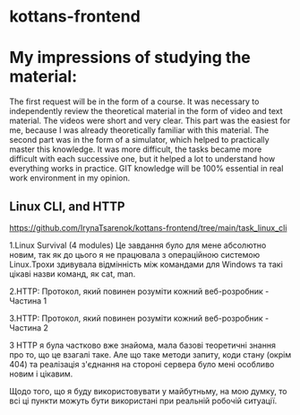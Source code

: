 # kottans-frontend
# My impressions of studying the material:
 The first request will be in the form of a course. It was necessary to independently review the theoretical material in the form of video and text material. The videos were short and very clear. This part was the easiest for me, because I was already theoretically familiar with this material. The second part was in the form of a simulator, which helped to practically master this knowledge. It was more difficult, the tasks became more difficult with each successive one, but it helped a lot to understand how everything works in practice.
 GIT knowledge will be 100% essential in real work environment in my opinion.

 ## Linux CLI, and HTTP
 https://github.com/IrynaTsarenok/kottans-frontend/tree/main/task_linux_cli

 1.Linux Survival (4 modules)
 Це завдання було для мене абсолютно новим, так як  до цього я не працювала з операційною системою Linux.Трохи здивувала відмінність між командами для Windows та такі цікаві назви команд, як cat, man. 

 2.HTTP: Протокол, який повинен розуміти кожний веб-розробник - Частина 1

3.HTTP: Протокол, який повинен розуміти кожний веб-розробник - Частина 2

З HTTP я була частково вже знайома, мала базові теоретичні знання про то, що це взагалі таке. Але що таке методи запиту, коди стану (окрім 404) та реалізація з'єднання на стороні сервера було мені особливо новим і цікавим. 

Щодо того, що я буду використовувати у майбутньму, на мою думку, то всі ці пункти можуть бути використані при реальній робочій ситуації.

